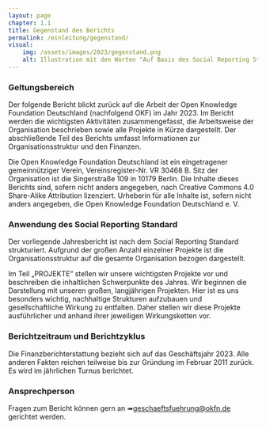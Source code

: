```yaml
---
layout: page
chapter: 1.1
title: Gegenstand des Berichts
permalink: /einleitung/gegenstand/
visual:
    img: /assets/images/2023/gegenstand.png
    alt: Illustration mit den Worten "Auf Basis des Social Reporting Standards"
---
```



### Geltungsbereich
 
Der folgende Bericht blickt zurück auf die Arbeit der Open Knowledge Foundation Deutschland (nachfolgend OKF) im Jahr 2023. Im Bericht werden die wichtigsten Aktivitäten zusammengefasst, die Arbeitsweise der Organisation beschrieben sowie alle Projekte in Kürze dargestellt. Der abschließende Teil des Berichts umfasst Informationen zur Organisationsstruktur und den Finanzen.

Die Open Knowledge Foundation Deutschland ist ein eingetragener gemeinnütziger Verein, Vereinsregister-Nr. VR 30468 B. Sitz der Organisation ist die Singerstraße 109 in 10179 Berlin. Die Inhalte dieses Berichts sind, sofern nicht anders angegeben, nach Creative Commons 4.0 Share-Alike Attribution lizenziert. Urheberin für alle Inhalte ist, sofern nicht anders angegeben, die Open Knowledge Foundation Deutschland e. V.
 
### Anwendung des Social Reporting Standard
 
Der vorliegende Jahresbericht ist nach dem Social Reporting Standard strukturiert. Aufgrund der großen Anzahl einzelner Projekte ist die Organisationsstruktur auf die gesamte Organisation bezogen dargestellt.

Im Teil „PROJEKTE“ stellen wir unsere wichtigsten Projekte vor und beschreiben die inhaltlichen Schwerpunkte des Jahres. Wir beginnen die Darstellung mit unseren großen, langjährigen Projekten. Hier ist es uns besonders wichtig, nachhaltige Strukturen aufzubauen und gesellschaftliche Wirkung zu entfalten. Daher stellen wir diese Projekte ausführlicher und anhand ihrer jeweiligen Wirkungsketten vor.
 
### Berichtzeitraum und Berichtzyklus 
 
Die Finanzberichterstattung bezieht sich auf das Geschäftsjahr 2023. Alle anderen Fakten reichen teilweise bis zur Gründung im Februar 2011 zurück. Es wird im jährlichen Turnus berichtet.

### Ansprechperson 

Fragen zum Bericht können gern an ➠geschaeftsfuehrung@okfn.de gerichtet werden.
